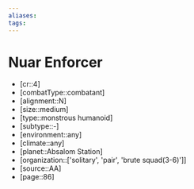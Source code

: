 ```yaml
---
aliases: 
tags: 
---
```


# Nuar Enforcer

- [cr::4]
- [combatType::combatant]
- [alignment::N]
- [size::medium]
- [type::monstrous humanoid]
- [subtype::-]
- [environment::any]
- [climate::any]
- [planet::Absalom Station]
- [organization::['solitary', 'pair', 'brute squad(3-6)']]
- [source::AA]
- [page::86]
